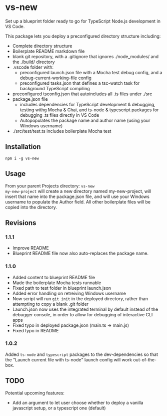 # vs-new
Set up a blueprint folder ready to go for TypeScript Node.js development in VS Code.

This package lets you deploy a preconfigured directory structure including:
* Complete directory structure
* Boilerplate README markdown file
* blank git repository, with a .gitignore that ignores ./node_modules/ and the ./build/ directory
* .vscode folder with:
    * preconfigured launch.json file with a Mocha test debug config, and a debug-current-working-file config
    * preconfigured tasks.json that defines a tsc-watch task for background TypeScript compiling
* preconfigured tsconfig.json that autoincludes all .ts files under ./src
* package.json file
    * includes dependencies for TypeScript development & debugging, testing withg Mocha & Chai, and ts-node & typescript packages for debugging .ts files directly in VS Code
    * Autopopulates the package name and author name (using your Windows username)
* ./src/test/test.ts includes boilerplate Mocha test

## Installation
<code>npm i -g vs-new</code>

## Usage
From your parent Projects directory: <code>vs-new my-new-project</code> will create a new directory named my-new-project, will insert that name into the package.json file, and will use your Windows username to populate the Author field. All other boilerplate files will be copied into the directory.

## Revisions
### 1.1.1
* Improve README
* Blueprint README file now also auto-replaces the package name.

### 1.1.0
* Added content to blueprint README file
* Made the boilerplate Mocha tests runnable
* Fixed path to test folder in blueprint launch.json
* Added error handling on retreiving Windows username
* Now script will run <code>git init</code> in the deployed directory, rather than attempting to copy a blank .git folder
* Launch.json now uses the integrated terminal by default instead of the debugger console, in order to allow for debugging of interactive CLI apps
* Fixed typo in deployed package.json (main.ts -> main.js)
* Fixed typo in README

### 1.0.2
Added <code>ts-node</code> and <code>typescript</code> packages to the dev-dependencies so that the "Launch current file with ts-node" launch config will work out-of-the-box.

## TODO
Potential upcoming features:
* Add an argument to let user choose whether to deploy a vanilla javascript setup, or a typescript one (default)
